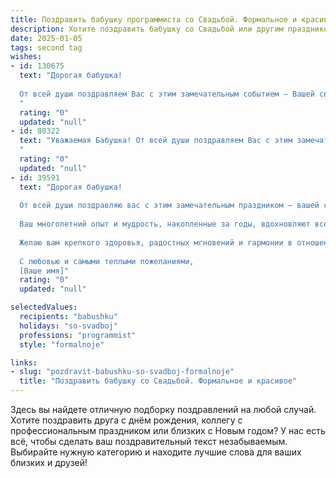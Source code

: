 ```yaml
---
title: Поздравить бабушку программиста со Свадьбой. Формальное и красивое
description: Хотите поздравить бабушку со Свадьбой или другим праздником? Наш ИИ создаст незабываемое поздравление, а вы обязательно выделитесь среди других.  
date: 2025-01-05
tags: second tag
wishes:
- id: 130675
  text: "Дорогая бабушка!
  
  От всей души поздравляем Вас с этим замечательным событием – Вашей свадьбой!  Пусть этот день станет началом новой, прекрасной главы Вашей жизни, наполненной любовью, счастьем и взаимопониманием. Желаем Вам крепкого здоровья, долголетия и семейного благополучия.  Пусть Ваш профессиональный опыт программиста – умение находить решения и строить гармоничные структуры – поможет Вам в построении  крепких и счастливых семейных отношений.  С наилучшими пожеланиями!
  "
  rating: "0"
  updated: "null"
- id: 80322
  text: "Уважаемая Бабушка! От всей души поздравляем Вас с этим замечательным событием – свадьбой! Пусть семейная жизнь будет наполнена счастьем, любовью и гармонией. Желаем Вам крепкого здоровья, процветания и долгих лет совместной жизни!
  "
  rating: "0"
  updated: "null"
- id: 39591
  text: "Дорогая бабушка!
  
  От всей души поздравляю вас с этим замечательным праздником — вашей свадьбой! Этот день наполнен радостью, светом и любовью, которые будут сопровождать вас на протяжении всей жизни.
  
  Ваш многолетний опыт и мудрость, накопленные за годы, вдохновляют всех вокруг, и ваш пример служит безусловной опорой для нашей семьи. Пусть каждый новый день приносит вам только счастье, умиротворение и благополучие.
  
  Желаю вам крепкого здоровья, радостных мгновений и гармонии в отношениях. Пусть ваша жизнь будет подобна хорошо написанной программе — полной интересных решений и приятных сюрпризов.
  
  С любовью и самыми теплыми пожеланиями,
  [Ваше имя]"
  rating: "0"
  updated: "null"

selectedValues:
  recipients: "babushku"
  holidays: "so-svadboj"
  professions: "programmist"
  style: "formalnoje"

links:
- slug: "pozdravit-babushku-so-svadboj-formalnoje"
  title: "Поздравить бабушку со Свадьбой. Формальное и красивое"
---
```


Здесь вы найдете отличную подборку поздравлений на любой случай.
Хотите поздравить друга с днём рождения, коллегу с профессиональным праздником или близких с Новым годом? У нас есть всё, чтобы сделать ваш поздравительный текст незабываемым. Выбирайте нужную категорию и находите лучшие слова для ваших близких и друзей!
